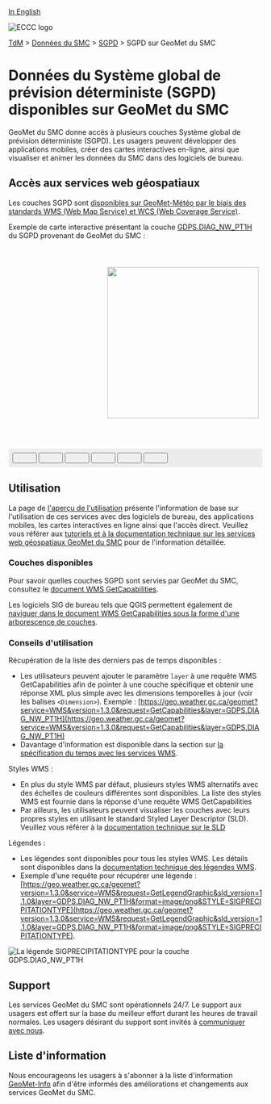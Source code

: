 [In English](readme_gdps-geomet_en.md)


![ECCC logo](../../img_eccc-logo.png)


[TdM](../../readme_fr.md) > [Données du SMC](../readme_fr.md) > [SGPD](readme_gdps_fr.md) > SGPD sur GeoMet du SMC

# Données du Système global de prévision déterministe (SGPD) disponibles sur GeoMet du SMC

GeoMet du SMC donne accès à plusieurs couches Système global de prévision déterministe (SGPD). Les usagers peuvent développer des applications mobiles, créer des cartes interactives en-ligne, ainsi que visualiser et animer les données du SMC dans des logiciels de bureau.


## Accès aux services web géospatiaux

Les couches SGPD sont [disponibles sur GeoMet-Météo par le biais des standards WMS (Web Map Service) et WCS (Web Coverage Service)](../../msc-geomet/readme_fr.md).

Exemple de carte interactive présentant la couche [GDPS.DIAG_NW_PT1H](https://geo.weather.gc.ca/geomet?service=WMS&version=1.3.0&request=GetCapabilities&lang=fr&layer=GDPS.DIAG_NW_PT1H) du SGPD provenant de GeoMet du SMC :

<div id="map" style="height: 400px; position: relative">
  <div id="legend-popup">
  <div id="legend-popup-content">
    <img id="legend-img" src="https://geo.weather.gc.ca/geomet?lang=fr&version=1.3.0&service=WMS&request=GetLegendGraphic&sld_version=1.1.0&layer=GDPS.DIAG_NW_PT1H&format=image/png&STYLE=SIGPRECIPITATIONTYPE-FR"/>
  </div>
</div>
</div>
<div id="controller" role="group" aria-label="Animation controls" style="background: #ececec; padding: 0.5rem;">
  <button id="fast-backward" class="btn btn-primary btn-sm" type="button"><i class="fa fa-fast-backward" style="padding: 0rem 1rem"></i></button>
  <button id="step-backward" class="btn btn-primary btn-sm" type="button"><i class="fa fa-step-backward" style="padding: 0rem 1rem"></i></button>
  <button id="play-pause" class="btn btn-primary btn-sm" type="button"><i class="fa fa-play" style="padding: 0rem 1rem"></i></button>
  <button id="step-forward" class="btn btn-primary btn-sm" type="button"><i class="fa fa-step-forward" style="padding: 0rem 1rem"></i></button>
  <button id="fast-forward" class="btn btn-primary btn-sm" type="button"><i class="fa fa-fast-forward" style="padding: 0rem 1rem"></i></button>
  <button id="exportmap" class="btn btn-primary btn-sm" type="button"><i class="fa fa-download" style="padding: 0rem 1rem"></i></button>
  <a id="image-download" download="msc-geomet_web-map_export.png"></a>
  <span id="info" style="padding-left: 0.5rem;"></span>
</div>

## Utilisation

La page de [l'aperçu de l'utilisation](../../usage/readme_fr.md) présente l'information de base sur l'utilisation de ces services avec des logiciels de bureau, des applications mobiles, les cartes interactives en ligne ainsi que l'accès direct. Veuillez vous référer aux [tutoriels et à la documentation technique sur les services web géospatiaux GeoMet du SMC](../../msc-geomet/web-services_fr.md) pour de l'information détaillée.

### Couches disponibles

Pour savoir quelles couches SGPD sont servies par GeoMet du SMC, consultez le [document WMS GetCapabilities](https://geo.weather.gc.ca/geomet?service=WMS&version=1.3.0&request=GetCapabilities&lang=f).

Les logiciels SIG de bureau tels que QGIS permettent également de [naviguer dans le document WMS GetCapabilities sous la forme d'une arborescence de couches](../../usage/tutorial_WMS_QGIS_fr.md).

### Conseils d'utilisation

Récupération de la liste des derniers pas de temps disponibles :

* Les utilisateurs peuvent ajouter le paramètre `layer` à une requête WMS GetCapabilities afin de pointer à une couche spécifique et obtenir une réponse XML plus simple avec les dimensions temporelles à jour (voir les balises `<Dimension>`). Exemple : [https://geo.weather.gc.ca/geomet?service=WMS&version=1.3.0&request=GetCapabilities&layer=GDPS.DIAG_NW_PT1H](https://geo.weather.gc.ca/geomet?service=WMS&version=1.3.0&request=GetCapabilities&layer=GDPS.DIAG_NW_PT1H)
* Davantage d'information est disponible dans la section sur [la spécification du temps avec les services WMS](../../../msc-geomet/web-services_fr#specification-du-temps).

Styles WMS :

* En plus du style WMS par défaut, plusieurs styles WMS alternatifs avec des échelles de couleurs différentes sont disponibles. La liste des styles WMS est fournie dans la réponse d'une requête WMS GetCapabilities
* Par ailleurs, les utilisateurs peuvent visualiser les couches avec leurs propres styles en utilisant le standard Styled Layer Descriptor (SLD). Veuillez vous référer à la [documentation technique sur le SLD](../../../msc-geomet/web-services_fr#specification-des-styles)

Légendes :

* Les légendes sont disponibles pour tous les styles WMS. Les détails sont disponibles dans la [documentation technique des légendes WMS](../../../msc-geomet/web-services_fr#wms-getlegendgraphic).
* Exemple d'une requête pour récupérer une légende :  [https://geo.weather.gc.ca/geomet?version=1.3.0&service=WMS&request=GetLegendGraphic&sld_version=1.1.0&layer=GDPS.DIAG_NW_PT1H&format=image/png&STYLE=SIGPRECIPITATIONTYPE](https://geo.weather.gc.ca/geomet?version=1.3.0&service=WMS&request=GetLegendGraphic&sld_version=1.1.0&layer=GDPS.DIAG_NW_PT1H&format=image/png&STYLE=SIGPRECIPITATIONTYPE).

![La légende SIGPRECIPITATIONTYPE pour la couche GDPS.DIAG_NW_PT1H](https://geo.weather.gc.ca/geomet?version=1.3.0&service=WMS&request=GetLegendGraphic&sld_version=1.1.0&layer=GDPS.DIAG_NW_PT1H&format=image/png&STYLE=SIGPRECIPITATIONTYPE)


## Support

Les services GeoMet du SMC sont opérationnels 24/7. Le support aux usagers est offert sur la base du meilleur effort durant les heures de travail normales. Les usagers désirant du support sont invités à [communiquer avec nous](https://weather.gc.ca/mainmenu/contact_us_e.html).


## Liste d'information

Nous encourageons les usagers à s'abonner à la liste d'information [GeoMet-Info](https://lists.ec.gc.ca/cgi-bin/mailman/listinfo/geomet-info) afin d'être informés des améliorations et changements aux services GeoMet du SMC.

<style>
  #legend-img {
    margin: 0px;
    height:300px;
  }
  #legend-popup {
    position: absolute;
    top: 40px;
    right: 8px;
    z-index: 2;
  }
  .legend-switch{
    top: 8px;
    right: .5em;
  }
  .ol-touch .legend-switch {
    top: 80px;
  }
</style>

<link rel="stylesheet" href="https://cdn.jsdelivr.net/npm/ol@v7.3.0/ol.css" type="text/css"/>
<script src="https://cdn.polyfill.io/v2/polyfill.min.js?features=requestAnimationFrame,Element.prototype.classList,URL"></script>
<script src="https://cdn.jsdelivr.net/npm/ol@v7.3.0/dist/ol.js"></script>
<script src="https://cdnjs.cloudflare.com/ajax/libs/FileSaver.js/1.3.3/FileSaver.min.js"></script>
<script>
    function isIE() {
      return window.navigator.userAgent.match(/(MSIE|Trident)/);
    }
    var head = document.getElementsByTagName('head')[0];
    var js = document.createElement("script");
    js.type = "text/javascript";
    if (isIE())
    {
        js.src = "../../../js/gdps_ie.js";
        document.getElementById("controller").setAttribute("hidden", true);
    }
    else
    {
        js.src = "../../../js/gdps.js";
    }
    head.appendChild(js);
</script>
